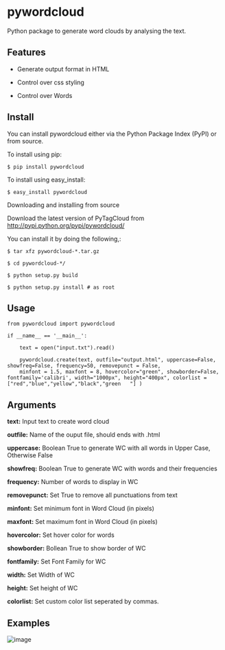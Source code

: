 pywordcloud
===========

Python package to generate word clouds by analysing the text.

Features
--------

* Generate output format in HTML

* Control over css styling

* Control over Words

Install
-------

You can install pywordcloud either via the Python Package Index (PyPI) or from source.

To install using pip:

	$ pip install pywordcloud
	
To install using easy_install:
	
	$ easy_install pywordcloud

Downloading and installing from source

Download the latest version of PyTagCloud from http://pypi.python.org/pypi/pywordcloud/

You can install it by doing the following,:

    $ tar xfz pywordcloud-*.tar.gz
   
    $ cd pywordcloud-*/
   
    $ python setup.py build
   
    $ python setup.py install # as root



Usage
-----
   
    from pywordcloud import pywordcloud

    if __name__ == '__main__':
		
		text = open("input.txt").read()

		pywordcloud.create(text, outfile="output.html", uppercase=False, showfreq=False, frequency=50, removepunct = False, 
		minfont = 1.5, maxfont = 8, hovercolor="green", showborder=False, fontfamily='calibri', width="1000px", height="400px", colorlist = ["red","blue","yellow","black","green	"] )

Arguments
---------

**text:** Input text to create word cloud

**outfile:** Name of the ouput file, should ends with .html

**uppercase:** Boolean True to generate WC with all words in Upper Case, Otherwise False

**showfreq:** Boolean True to generate WC with words and their frequencies

**frequency:** Number of words to display in WC

**removepunct:** Set True to remove all punctuations from text

**minfont:** Set minimum font in Word Cloud (in pixels)

**maxfont:** Set maximum font in Word Cloud (in pixels)

**hovercolor:** Set hover color for words

**showborder:** Bollean True to show border of WC

**fontfamily:** Set Font Family for WC

**width:** Set Width of WC

**height:** Set height of WC

**colorlist:** Set custom color list seperated by commas.


Examples
--------

![image](http://i58.tinypic.com/2q1gnrr.png)